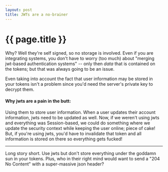```yaml
---
layout: post
title: JWTs are a no-brainer
---
```


{{ page.title }}
================

Why? Well they're self signed, so no storage is involved. Even if you are integrating
systems, you don't have to worry (too much) about "merging jwt-based authentication
systems" -- only then _data_ that is contained on the tokens; but that was always
going to be an issue.

Even taking into account the fact that user information may be stored in your tokens
isn't a problem since you'd need the server's private key to decrypt them.

#### Why jwts are a pain in the butt:

Using them to store user information. When a user updates their account information,
jwts need to be updated as well. Now, if we weren't using jwts and everything was
Session-based, we could do something where we update the security context while keeping
the user online; piece of cake! But, if you're using jwts, you'd have to invalidate that
token and all information is stored on there so everything gets fucked!

---

Long story short. Use jwts but don't store everything under the goddamn sun in your
tokens. Plus, who in their right mind would want to send a "204 No Content" with a
super-massive json header?



